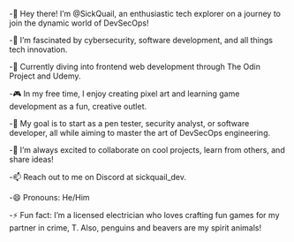 -👋 Hey there! I’m @SickQuail, an enthusiastic tech explorer on a journey to join the dynamic world of DevSecOps!


-👀 I’m fascinated by cybersecurity, software development, and all things tech innovation.


-🌱 Currently diving into frontend web development through The Odin Project and Udemy.


-🎮 In my free time, I enjoy creating pixel art and learning game development as a fun, creative outlet.


-🎯 My goal is to start as a pen tester, security analyst, or software developer, all while aiming to master the art of DevSecOps engineering.


-💬 I’m always excited to collaborate on cool projects, learn from others, and share ideas!


-📫 Reach out to me on Discord at sickquail_dev.


-😄 Pronouns: He/Him


-⚡ Fun fact: I’m a licensed electrician who loves crafting fun games for my partner in crime, T. Also, penguins and beavers are my spirit animals!

<!---
SickQuail/SickQuail is a ✨ special ✨ repository because its `README.md` (this file) appears on your GitHub profile.
You can click the Preview link to take a look at your changes.
--->
